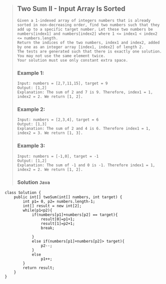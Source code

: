 >## Two Sum II - Input Array Is Sorted
>```
>Given a 1-indexed array of integers numbers that is already sorted in non-decreasing order, find two numbers such that they add up to a specific target number. Let these two numbers be numbers[index1] and numbers[index2] where 1 <= index1 < index2 <= numbers.length.
>Return the indices of the two numbers, index1 and index2, added by one as an integer array [index1, index2] of length 2.
>The tests are generated such that there is exactly one solution. You may not use the same element twice.
>Your solution must use only constant extra space.
>```
>### Example 1:
>```
>Input: numbers = [2,7,11,15], target = 9
>Output: [1,2]
>Explanation: The sum of 2 and 7 is 9. Therefore, index1 = 1, index2 = 2. We return [1, 2].
>```
>### Example 2:
>```
>Input: numbers = [2,3,4], target = 6
>Output: [1,3]
>Explanation: The sum of 2 and 4 is 6. Therefore index1 = 1, index2 = 3. We return [1, 3].
>```
>### Example 3:
>```
>Input: numbers = [-1,0], target = -1
>Output: [1,2]
>Explanation: The sum of -1 and 0 is -1. Therefore index1 = 1, index2 = 2. We return [1, 2].
>```
>### Solution `Java`
```
class Solution {
    public int[] twoSum(int[] numbers, int target) {
        int p1= 0, p2= numbers.length-1;
        int[] result = new int[2];
        while(p1<p2){
            if(numbers[p1]+numbers[p2] == target){
                result[0]=p1+1;
                result[1]=p2+1;
                break;
                
            }
            else if(numbers[p1]+numbers[p2]> target){
                p2--;
            }
            else
                p1++;
        }
        return result;
    }
}
```
